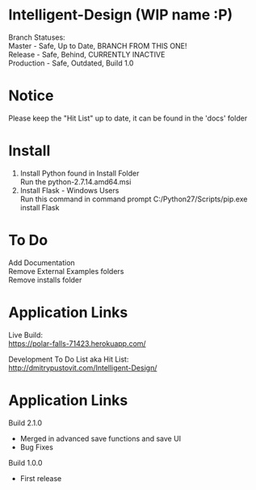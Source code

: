 Intelligent-Design (WIP name :P)
================================
Branch Statuses:  
Master - Safe, Up to Date, BRANCH FROM THIS ONE!  
Release - Safe, Behind, CURRENTLY INACTIVE  
Production - Safe, Outdated, Build 1.0  

Notice
========
Please keep the "Hit List" up to date, it can be found in the 'docs' folder


Install
===============
1) Install Python found in Install Folder  
	Run the python-2.7.14.amd64.msi  
2) Install Flask - Windows Users  
	Run this command in command prompt C:/Python27/Scripts/pip.exe install Flask  
  
  
To Do
=========
Add Documentation  
Remove External Examples folders   
Remove installs folder  


Application Links
==================
Live Build:  
https://polar-falls-71423.herokuapp.com/  

Development To Do List aka Hit List:   
http://dmitrypustovit.com/Intelligent-Design/  

Application Links
==================
Build 2.1.0 
- Merged in advanced save functions and save UI 
- Bug Fixes

Build 1.0.0 
- First release
